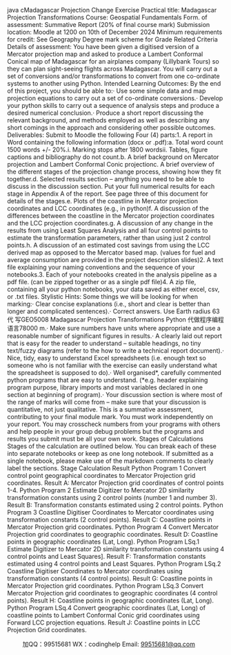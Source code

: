 java cMadagascar Projection Change Exercise
Practical title:
Madagascar Projection Transformations 
Course:
Geospatial Fundamentals
Form. of assessment:
Summative Report (20% of final course mark)
Submission location:
Moodle at 1200 on 10th   of December 2024
Minimum requirements for credit:
See Geography Degree mark scheme for Grade Related Criteria   
Details of assessment:
You have been given a digitised version of a Mercator projection map and asked to produce a Lambert Conformal Conical map of Madagascar   for an airplanes company (Lillybank Tours) so they can plan sight-seeing flights across Madagascar. You will carry out a set of conversions and/or transformations to convert from one co-ordinate systems to another using Python.
Intended Learning Outcomes:
By the end of this project, you should be able to:·   Use some simple data and map projection equations to carry out a set of co-ordinate conversions.·   Develop your python skills to carry out a sequence of analysis steps and produce a desired numerical conclusion.·   Produce a short report discussing the relevant background, and methods employed as well as describing any short comings in the approach and considering other possible outcomes.
Deliverables:
Submit to Moodle the following Four (4) parts:1.   A report in Word containing the following information (docx or .pdf):a.   Total word count 1500 words +/- 20%.i.   Marking stops after 1800 wordsii.   Tables, figure captions and bibliography do not count.b.   A brief background on Mercator projection and Lambert Conformal Conic projectionc.   A brief overview of the different stages of the projection change process, showing how they fit together.d.   Selected results section – anything you need to be able to discuss in the discussion section. Put your full numerical results for each stage in Appendix A of the report. See page three of this document for details of the stages.e.   Plots of the coastline in Mercator projection coordinates and LCC coordinates (e.g., in python)f.   A discussion of the differences between the coastline in the Mercator projection coordinates and the LCC projection coordinates.g.   A discussion of any change in the results from using Least Squares Analysis and all four control points to estimate the transformation parameters, rather than using just 2 control points.h.   A discussion of an estimated cost savings from using the LCC derived map as opposed to the Mercator based map. (values for fuel and average consumption are provided in the project description slides)2.   A text file explaining your naming conventions and the sequence of your notebooks.3.   Each of your notebooks created in the analysis pipeline as a pdf file. (can be zipped together or as a single pdf file)4.   A zip file, containing all your python notebooks, your data saved as either excel, csv, or .txt files.
Stylistic Hints:
Some things we will be looking for when marking:·   Clear concise explanations (i.e., short and clear is better than longer and complicated sentences).·   Correct answers. Use Earth radius 63代 写GEO5008 Madagascar Projection Transformations Python
代做程序编程语言78000 m.·   Make sure numbers have units where appropriate and use a reasonable number of significant figures in results.·   A clearly laid out report that is easy for the reader to understand – suitable headings, no tiny text/fuzzy diagrams (refer to the how to write a technical report document).·   Nice, tidy, easy to understand Excel spreadsheets (i.e. enough text so someone who is not familiar with the exercise can easily understand what the spreadsheet is supposed to do).·   Well organised*, carefully commented python programs that are easy to understand. (*e.g. header explaining program purpose, library imports and most variables declared in one section at beginning of program).·   Your discussion section is where most of the range of marks will come from – make sure that your discussion is quantitative, not just qualitative.
This is a summative assessment, contributing to your final module mark. You must work independently on your report. You may crosscheck numbers from your programs with others and help people in your group debug problems but the programs and results you submit must be all your own work.
Stages of Calculations
Stages of the calculation are outlined below. You can break each of these into separate notebooks or keep as one long notebook. If submitted as a single notebook, please make use of the markdown comments to clearly label the sections.
Stage
Calculation
Result
Python Program 1
Convert control point geographical coordinates to Mercator Projection grid coordinates.
Result A:   Mercator Projection grid coordinates of control points 1-4.
Python Program 2
Estimate Digitizer to Mercator 2D similarity transformation constants using 2 control points (number 1 and number 3).
Result B:   Transformation constants estimated using 2 control points.
Python Program 3
Coastline Digitiser Coordinates to Mercator coordinates using transformation constants (2 control points).
Result C:   Coastline points in Mercator Projection grid coordinates.
Python Program 4
Convert Mercator Projection grid coordinates to geographic coordinates.
Result D:   Coastline points in geographic coordinates (Lat, Long).
Python Program LSq.1
Estimate Digitizer to Mercator 2D similarity transformation constants using 4 control points and Least Squares].
Result F:   Transformation constants estimated using 4 control points and Least Squares.
Python Program LSq.2
Coastline Digitiser Coordinates to Mercator coordinates using transformation constants (4 control points).
Result G:   Coastline points in Mercator Projection grid coordinates.
Python Program LSq.3
Convert Mercator Projection grid coordinates to geographic coordinates (4 control points).
Result H:   Coastline points in geographic coordinates (Lat, Long).
Python Program LSq.4
Convert geographic coordinates (Lat, Long) of coastline points to Lambert Conformal Conic grid coordinates using Forward LCC projection equations.
Result J:   Coastline points in LCC Projection Grid coordinates.
   

         
加QQ：99515681  WX：codinghelp  Email: 99515681@qq.com
